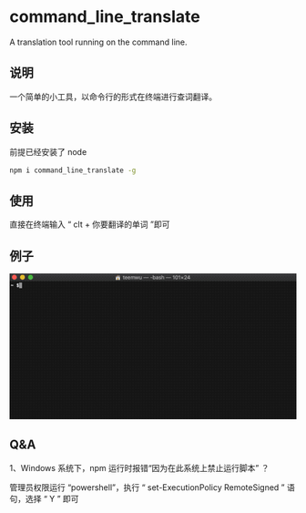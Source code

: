 # command_line_translate
A translation tool running on the command line.

## 说明
一个简单的小工具，以命令行的形式在终端进行查词翻译。

## 安装
前提已经安装了 node
```bash
npm i command_line_translate -g
```

## 使用
直接在终端输入 “ clt + 你要翻译的单词 ”即可

## 例子
![](screen.gif)

## Q&A
1、Windows 系统下，npm 运行时报错“因为在此系统上禁止运行脚本” ？

管理员权限运行 “powershell”，执行 “ set-ExecutionPolicy RemoteSigned ” 语句，选择 “ Y ” 即可
